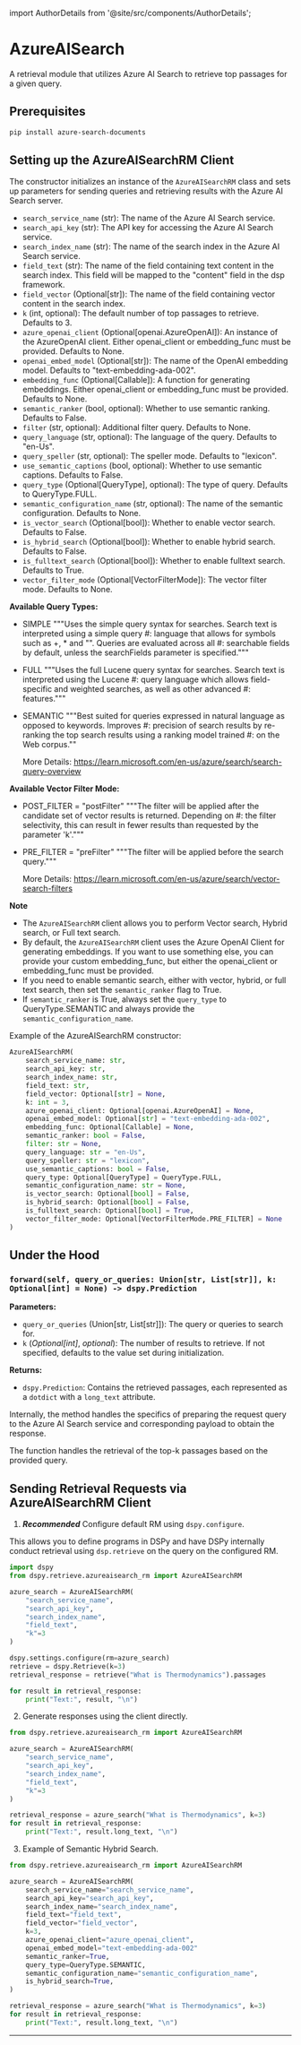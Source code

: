 import AuthorDetails from '@site/src/components/AuthorDetails';

# AzureAISearch

A retrieval module that utilizes Azure AI Search to retrieve top passages for a given query.

## Prerequisites

```bash
pip install azure-search-documents
```

## Setting up the AzureAISearchRM Client

The constructor initializes an instance of the `AzureAISearchRM` class and sets up parameters for sending queries and retrieving results with the Azure AI Search server.

- `search_service_name` (str): The name of the Azure AI Search service.
- `search_api_key` (str): The API key for accessing the Azure AI Search service.
- `search_index_name` (str): The name of the search index in the Azure AI Search service.
- `field_text` (str): The name of the field containing text content in the search index. This field will be mapped to the "content" field in the dsp framework.
- `field_vector` (Optional[str]): The name of the field containing vector content in the search index.
- `k` (int, optional): The default number of top passages to retrieve. Defaults to 3.
- `azure_openai_client` (Optional[openai.AzureOpenAI]): An instance of the AzureOpenAI client. Either openai_client or embedding_func must be provided. Defaults to None.
- `openai_embed_model` (Optional[str]): The name of the OpenAI embedding model. Defaults to "text-embedding-ada-002".
- `embedding_func` (Optional[Callable]): A function for generating embeddings. Either openai_client or embedding_func must be provided. Defaults to None.
- `semantic_ranker` (bool, optional): Whether to use semantic ranking. Defaults to False.
- `filter` (str, optional): Additional filter query. Defaults to None.
- `query_language` (str, optional): The language of the query. Defaults to "en-Us".
- `query_speller` (str, optional): The speller mode. Defaults to "lexicon".
- `use_semantic_captions` (bool, optional): Whether to use semantic captions. Defaults to False.
- `query_type` (Optional[QueryType], optional): The type of query. Defaults to QueryType.FULL.
- `semantic_configuration_name` (str, optional): The name of the semantic configuration. Defaults to None.
- `is_vector_search` (Optional[bool]): Whether to enable vector search. Defaults to False.
- `is_hybrid_search` (Optional[bool]): Whether to enable hybrid search. Defaults to False.
- `is_fulltext_search` (Optional[bool]): Whether to enable fulltext search. Defaults to True.
- `vector_filter_mode` (Optional[VectorFilterMode]): The vector filter mode. Defaults to None.


**Available Query Types:**

- SIMPLE
    """Uses the simple query syntax for searches. Search text is interpreted using a simple query
    #: language that allows for symbols such as +, * and "". Queries are evaluated across all
    #: searchable fields by default, unless the searchFields parameter is specified."""
- FULL
    """Uses the full Lucene query syntax for searches. Search text is interpreted using the Lucene
    #: query language which allows field-specific and weighted searches, as well as other advanced
    #: features."""
- SEMANTIC
    """Best suited for queries expressed in natural language as opposed to keywords. Improves
    #: precision of search results by re-ranking the top search results using a ranking model trained
    #: on the Web corpus.""

    More Details: https://learn.microsoft.com/en-us/azure/search/search-query-overview

**Available Vector Filter Mode:**

- POST_FILTER = "postFilter"
    """The filter will be applied after the candidate set of vector results is returned. Depending on
    #: the filter selectivity, this can result in fewer results than requested by the parameter 'k'."""

- PRE_FILTER = "preFilter"
    """The filter will be applied before the search query."""

    More Details: https://learn.microsoft.com/en-us/azure/search/vector-search-filters

**Note**

- The `AzureAISearchRM` client allows you to perform Vector search, Hybrid search, or Full text search.
- By default, the `AzureAISearchRM` client uses the Azure OpenAI Client for generating embeddings. If you want to use something else, you can provide your custom embedding_func, but either the openai_client or embedding_func must be provided.
- If you need to enable semantic search, either with vector, hybrid, or full text search, then set the `semantic_ranker` flag to True.
- If `semantic_ranker` is True, always set the `query_type` to QueryType.SEMANTIC and always provide the `semantic_configuration_name`.

Example of the AzureAISearchRM constructor:

```python
AzureAISearchRM(
    search_service_name: str,
    search_api_key: str,
    search_index_name: str,
    field_text: str,
    field_vector: Optional[str] = None,
    k: int = 3,
    azure_openai_client: Optional[openai.AzureOpenAI] = None,
    openai_embed_model: Optional[str] = "text-embedding-ada-002",
    embedding_func: Optional[Callable] = None,
    semantic_ranker: bool = False,
    filter: str = None,
    query_language: str = "en-Us",
    query_speller: str = "lexicon",
    use_semantic_captions: bool = False,
    query_type: Optional[QueryType] = QueryType.FULL,
    semantic_configuration_name: str = None,
    is_vector_search: Optional[bool] = False,
    is_hybrid_search: Optional[bool] = False,
    is_fulltext_search: Optional[bool] = True,
    vector_filter_mode: Optional[VectorFilterMode.PRE_FILTER] = None
)
```

## Under the Hood

### `forward(self, query_or_queries: Union[str, List[str]], k: Optional[int] = None) -> dspy.Prediction`

**Parameters:**

- `query_or_queries` (Union[str, List[str]]): The query or queries to search for.
- `k` (_Optional[int]_, _optional_): The number of results to retrieve. If not specified, defaults to the value set during initialization.

**Returns:**

- `dspy.Prediction`: Contains the retrieved passages, each represented as a `dotdict` with a `long_text` attribute.

Internally, the method handles the specifics of preparing the request query to the Azure AI Search service and corresponding payload to obtain the response.

The function handles the retrieval of the top-k passages based on the provided query.

## Sending Retrieval Requests via AzureAISearchRM Client

1. _**Recommended**_ Configure default RM using `dspy.configure`.

This allows you to define programs in DSPy and have DSPy internally conduct retrieval using `dsp.retrieve` on the query on the configured RM.

```python
import dspy
from dspy.retrieve.azureaisearch_rm import AzureAISearchRM

azure_search = AzureAISearchRM(
    "search_service_name",
    "search_api_key",
    "search_index_name",
    "field_text",
    "k"=3
)

dspy.settings.configure(rm=azure_search)
retrieve = dspy.Retrieve(k=3)
retrieval_response = retrieve("What is Thermodynamics").passages

for result in retrieval_response:
    print("Text:", result, "\n")
```

2. Generate responses using the client directly.

```python
from dspy.retrieve.azureaisearch_rm import AzureAISearchRM

azure_search = AzureAISearchRM(
    "search_service_name",
    "search_api_key",
    "search_index_name",
    "field_text",
    "k"=3
)

retrieval_response = azure_search("What is Thermodynamics", k=3)
for result in retrieval_response:
    print("Text:", result.long_text, "\n")
```

3. Example of Semantic Hybrid Search.

```python
from dspy.retrieve.azureaisearch_rm import AzureAISearchRM

azure_search = AzureAISearchRM(
    search_service_name="search_service_name",
    search_api_key="search_api_key",
    search_index_name="search_index_name",
    field_text="field_text",
    field_vector="field_vector",
    k=3,
    azure_openai_client="azure_openai_client",
    openai_embed_model="text-embedding-ada-002"
    semantic_ranker=True,
    query_type=QueryType.SEMANTIC,
    semantic_configuration_name="semantic_configuration_name",
    is_hybrid_search=True,
)

retrieval_response = azure_search("What is Thermodynamics", k=3)
for result in retrieval_response:
    print("Text:", result.long_text, "\n")
```

***

<AuthorDetails name="Prajapati Harishkumar Kishorkumar"/>
